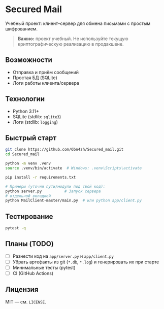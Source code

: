 # Secured Mail

Учебный проект: клиент–сервер для обмена письмами с простым шифрованием.

> **Важно:** проект учебный. Не используйте текущую криптографическую реализацию в продакшене.

## Возможности
- Отправка и приём сообщений
- Простая БД (SQLite)
- Логи работы клиента/сервера

## Технологии
- Python 3.11+
- SQLite (stdlib: `sqlite3`)
- Логи (stdlib: `logging`)

## Быстрый старт
```bash
git clone https://github.com/Obn4zh/Secured_mail.git
cd Secured_mail

python -m venv .venv
source .venv/bin/activate  # Windows: .venv\Scripts\activate

pip install -r requirements.txt

# Примеры (уточни пути/модули под свой код):
python server.py          # Запуск сервера
# отдельной вкладкой
python MailClient-master/main.py  # или python app/client.py
```

## Тестирование
```bash
pytest -q
```

## Планы (TODO)
- [ ] Разнести код на `app/server.py` и `app/client.py`
- [ ] Убрать артефакты из git (`*.db`, `*.log`) и генерировать их при старте
- [ ] Минимальные тесты (pytest)
- [ ] CI (GitHub Actions)

## Лицензия
MIT — см. `LICENSE`.
